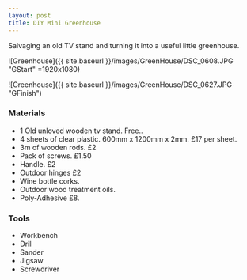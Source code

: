 ```yaml
---
layout: post
title: DIY Mini Greenhouse
---
```


Salvaging an old TV stand and turning it into a useful little greenhouse.

![Greenhouse]({{ site.baseurl }}/images/GreenHouse/DSC_0608.JPG "GStart" =1920x1080)

![Greenhouse]({{ site.baseurl }}/images/GreenHouse/DSC_0627.JPG "GFinish")

### Materials

* 1 Old unloved wooden tv stand. Free..
* 4 sheets of clear plastic. 600mm x 1200mm x 2mm. £17 per sheet.
* 3m of wooden rods. £2
* Pack of screws. £1.50
* Handle. £2
* Outdoor hinges £2
* Wine bottle corks.
* Outdoor wood treatment oils.
* Poly-Adhesive £8.

### Tools

* Workbench
* Drill
* Sander
* Jigsaw
* Screwdriver